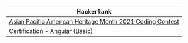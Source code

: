 | HackerRank |
| --- |
| [Asian Pacific American Heritage Month 2021 Coding Contest](https://github.com/amit11794/hackerrank/tree/master/Asian%20Pacific%20American%20Heritage%20Month%202021%20Coding%20Contest) |
| [Certification - Angular (Basic)](https://github.com/amit11794/hackerrank/tree/master/Certification/Angular%20(Basic)) |
